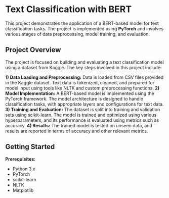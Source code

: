 # Text Classification with BERT
This project demonstrates the application of a BERT-based model for text classification tasks. The project is implemented using **PyTorch** and involves various stages of data preprocessing, model training, and evaluation.

## Project Overview
The project is focused on building and evaluating a text classification model using a dataset from Kaggle. The key steps involved in this project include:

**1) Data Loading and Preprocessing:**
Data is loaded from CSV files provided in the Kaggle dataset.
Text data is tokenized, cleaned, and prepared for model input using tools like NLTK and custom preprocessing functions.
**2) Model Implementation:**
A BERT-based model is implemented using the PyTorch framework.
The model architecture is designed to handle classification tasks, with appropriate layers and configurations for text data.
**3) Training and Evaluation:**
The dataset is split into training and validation sets using scikit-learn.
The model is trained and optimized using various hyperparameters, and its performance is evaluated using metrics such as accuracy.
**4) Results:**
The trained model is tested on unseen data, and results are reported in terms of accuracy and other relevant metrics.

## Getting Started
**Prerequisites:**
* Python 3.x
* PyTorch
* scikit-learn
* NLTK
* Matplotlib
